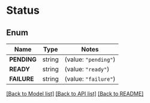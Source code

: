 # Status

## Enum

Name | Type | Notes
------------ | ------------- | -------------
**PENDING** | string | (value: `"pending"`)
**READY** | string | (value: `"ready"`)
**FAILURE** | string | (value: `"failure"`)


[[Back to Model list]](../README.md#documentation-for-models) [[Back to API list]](../README.md#documentation-for-api-endpoints) [[Back to README]](../README.md)


